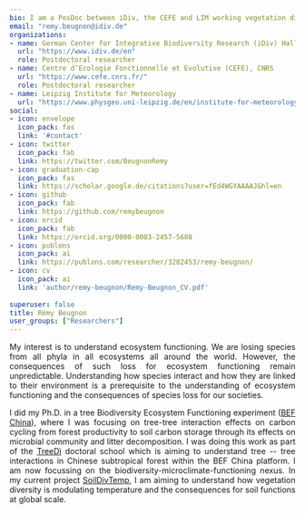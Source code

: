 ```yaml
---
bio: I am a PosDoc between iDiv, the CEFE and LIM working vegetation diversity effects on soil microclimate.
email: "remy.beugnon@idiv.de"
organizations:
- name: German Center for Integrative Biodiversity Research (iDiv) Halle-Jena-Leipzig 
  url: "https://www.idiv.de/en"
  role: Postdoctoral researcher
- name: Centre d’Ecologie Fonctionnelle et Evolutive (CEFE), CNRS 
  url: "https://www.cefe.cnrs.fr/"
  role: Postdoctoral researcher
- name: Leipzig Institute for Meteorology
  url: "https://www.physgeo.uni-leipzig.de/en/institute-for-meteorology"
social:
- icon: envelope
  icon_pack: fas
  link: '#contact'
- icon: twitter
  icon_pack: fab
  link: https://twitter.com/BeugnonRemy
- icon: graduation-cap
  icon_pack: fas
  link: https://scholar.google.de/citations?user=fEd4WGYAAAAJ&hl=en
- icon: github
  icon_pack: fab
  link: https://github.com/remybeugnon
- icon: orcid
  icon_pack: fab
  link: https://orcid.org/0000-0003-2457-5688
- icon: publons
  icon_pack: ai
  link: https://publons.com/researcher/3282453/remy-beugnon/
- icon: cv
  icon_pack: ai
  link: 'author/remy-beugnon/Remy-Beugnon_CV.pdf'
  
superuser: false
title: Rémy Beugnon
user_groups: ["Researchers"]
---
```


<style>
div {
  text-align: justify;
  text-justify: inter-word;
}
</style>

<div>
My interest is to understand ecosystem functioning. We are losing species from all phyla in all ecosystems all around the world. However, the consequences of such loss for ecosystem functioning remain unpredictable. Understanding how species interact and how they are linked to their environment is a prerequisite to the understanding of ecosystem functioning and the consequences of species loss for our societies.

I did my Ph.D. in a tree Biodiversity Ecosystem Functioning experiment ([BEF China](https://bef-china.com/)), where I was focusing on tree-tree interaction effects on carbon cycling from forest productivity to soil carbon storage through its effects on microbial community and litter decomposition. I was doing this work as part of the [TreeDì](https://remybeugnon.netlify.app/project/treedi/) doctoral school which is aiming to understand tree -- tree interactions in Chinese subtropical forest within the BEF China platform. I am now focussing on the biodiversity-microclimate-functioning nexus. In my current project [SoilDivTemp](https://remybeugnon.netlify.app/project/soildivtemp/), I am aiming to understand how vegetation diversity is modulating temperature and the consequences for soil functions at global scale.
</div>
